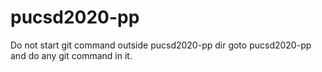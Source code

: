 # pucsd2020-pp
Do not start git command outside pucsd2020-pp dir
goto pucsd2020-pp and do any git command in it.
